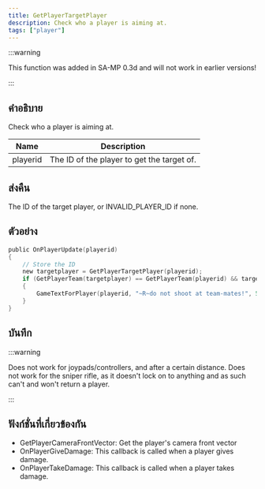 ```yaml
---
title: GetPlayerTargetPlayer
description: Check who a player is aiming at.
tags: ["player"]
---
```


:::warning

This function was added in SA-MP 0.3d and will not work in earlier versions!

:::

## คำอธิบาย

Check who a player is aiming at.

| Name     | Description                                |
| -------- | ------------------------------------------ |
| playerid | The ID of the player to get the target of. |

## ส่งคืน

The ID of the target player, or INVALID_PLAYER_ID if none.

## ตัวอย่าง

```c
public OnPlayerUpdate(playerid)
{
    // Store the ID
    new targetplayer = GetPlayerTargetPlayer(playerid);
    if (GetPlayerTeam(targetplayer) == GetPlayerTeam(playerid) && targetplayer != INVALID_PLAYER_ID)
    {
        GameTextForPlayer(playerid, "~R~do not shoot at team-mates!", 5000, 3);
    }
}
```

## บันทึก

:::warning

Does not work for joypads/controllers, and after a certain distance. Does not work for the sniper rifle, as it doesn't lock on to anything and as such can't and won't return a player.

:::

## ฟังก์ชั่นที่เกี่ยวข้องกัน

- GetPlayerCameraFrontVector: Get the player's camera front vector
- OnPlayerGiveDamage: This callback is called when a player gives damage.
- OnPlayerTakeDamage: This callback is called when a player takes damage.
